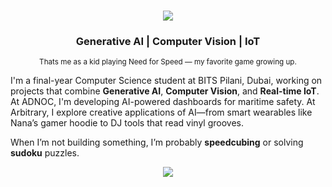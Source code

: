 <!--

<h1 align="center">
  <img src="https://readme-typing-svg.herokuapp.com?font=Fira+Code&size=35&pause=500&color=00C3FF&center=true&vCenter=true&width=500&lines=Naganandana+Nagesh" />
</h1>

<p align="center"><sub>Psst… the profile picture on the left is me as a kid!</sub></p>

<h3 align="center">
<b> 👨‍💻 Final Year CS Student | Generative AI & IoT Enthusiast </b> 
</h3>

---

**Hey, I’m Naganandana!** 👋  
I'm a final-year Computer Science student at **BITS Pilani, Dubai**, passionate about solving real-world problems using **Generative AI, Computer Vision**, and **IoT**.

I’ve worked on everything from embedded systems and smart wearables to Retrieval-Augmented Generation (RAG) apps with LLMs.  
Currently exploring **AI agent frameworks**, **vector databases**, and how to use GenAI to drive customer engagement.

---

### Current Projects

- **FinLearn-AI** – A multi-agent RAG system that converts Deriv’s trading ebooks into quizzes, summaries, and study plans.
- **Nana Warmzone** – Real-time ESP32-based wearable that syncs lights and heaters with screen, sound, and gestures.
- **GrooveTrack** – OpenCV system to detect track boundaries and groove positions on vinyl records using IR cameras.

---

### Skills & Tools

- **Languages**: Python, C++, Dart, JavaScript
- **Frameworks**: Flask, LangChain, Agno, TensorFlow, Firebase, Flutter
- **AI/ML**: GPT-4o, OpenCV, YOLOv8, LLM agents, Retrieval-Augmented Generation (RAG)
- **IoT & Embedded**: ESP32, Raspberry Pi, ServoKit, HX711, MAX6675
- **Databases**: PostgreSQL, MongoDB, LanceDB, pgvector

---

### What I’m Into

- Building useful GenAI agents — not just demos, but scalable apps that create value
- Designing secure and intelligent IoT systems
- Exploring vector search, prompt engineering, and LLM personalization
- Speedcubing, solving sudoku, and tinkering with hardware

---

### Reach Out

Feel free to connect or collaborate — I love talking about GenAI, open-source, and embedded innovation!

<p align="center">
  <a href="https://www.linkedin.com/in/naganandana-nagesh" target="_blank">
    <img src="https://img.shields.io/badge/LinkedIn-0A66C2?style=for-the-badge&logo=linkedin&logoColor=white" />
  </a>
  <a href="mailto:naganandana.nagesh@gmail.com" target="_blank">
    <img src="https://img.shields.io/badge/Gmail-D14836?style=for-the-badge&logo=gmail&logoColor=white" />
  </a>
  <a href="https://github.com/naganandana-n" target="_blank">
    <img src="https://img.shields.io/badge/GitHub-181717?style=for-the-badge&logo=github&logoColor=white" />
  </a>
</p>

---

<p align="center">
  <img src="https://media.giphy.com/media/v1.Y2lkPTc5MGI3NjExMTU2bWVubnZjM3Z5cGZ3a2ExN2dnajI2cXR5amNyc3dsNGppYjBqOCZlcD12MV9naWZzX3NlYXJjaCZjdD1n/juua9i2c2fA0AIp2iq/giphy.gif" width="400" style="border-radius: 10px; border: 2px solid #00c3ff;" />
</p>

-->

<h1 align="center">
  <img src="https://readme-typing-svg.herokuapp.com?font=Fira+Code&size=35&pause=500&color=3FCED7&center=true&vCenter=true&width=500&lines=Naganandana+Nagendra" />
</h1>



<h3 align="center">
  <b>Generative AI | Computer Vision | IoT</b>
</h3>

<p align="center"><sub>Thats me as a kid playing Need for Speed — my favorite game growing up.</sub></p>

I'm a final-year Computer Science student at BITS Pilani, Dubai, working on projects that combine **Generative AI**, **Computer Vision**, and **Real-time IoT**.  
At ADNOC, I'm developing AI-powered dashboards for maritime safety. At Arbitrary, I explore creative applications of AI—from smart wearables like Nana’s gamer hoodie to DJ tools that read vinyl grooves.

When I’m not building something, I’m probably **speedcubing** or solving **sudoku** puzzles.

<p align="center">
  <a href="https://www.linkedin.com/in/naganandana" target="_blank">
    <img src="https://img.shields.io/badge/Connect%20on%20LinkedIn-0A66C2?style=for-the-badge&logo=linkedin&logoColor=white" />
  </a>
</p>